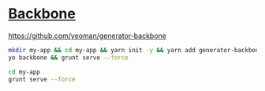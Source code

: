 # [Backbone](https://github.com/hchiam/learning-backbone)

<https://github.com/yeoman/generator-backbone>

```bash
mkdir my-app && cd my-app && yarn init -y && yarn add generator-backbone generator-mocha
yo backbone && grunt serve --force
```

```bash
cd my-app
grunt serve --force
```
